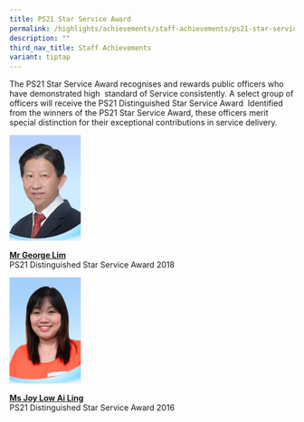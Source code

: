 ```yaml
---
title: PS21 Star Service Award
permalink: /highlights/achievements/staff-achievements/ps21-star-service-award/
description: ""
third_nav_title: Staff Achievements
variant: tiptap
---
```

<p>The PS21 Star Service Award recognises and rewards public officers who have demonstrated high &nbsp;standard of Service consistently. A select group of officers will receive the PS21 Distinguished Star Service Award &nbsp;Identified from the winners of the PS21 Star Service Award, these officers merit special distinction for their exceptional contributions in service delivery.</p><div class="isomer-image-wrapper"><img style="width: 25%;" height="auto" width="100%" src="/images/ps21a.jpg"></div><p><strong><u>Mr George Lim<br></u></strong>PS21 Distinguished Star Service Award 2018</p><div class="isomer-image-wrapper"><img style="width: 25%;" height="auto" width="100%" src="/images/ps21b.jpg"></div><p><strong><u>Ms Joy Low Ai Ling<br></u></strong>PS21 Distinguished Star Service Award 2016</p>